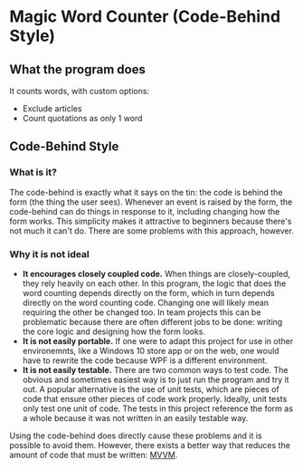 # Magic Word Counter (Code-Behind Style)

## What the program does
It counts words, with custom options:

- Exclude articles
- Count quotations as only 1 word 

## Code-Behind Style
### What is it?
The code-behind is exactly what it says on the tin: the code is behind the form (the thing the user sees).  Whenever an event is raised by the form, the code-behind can do things in response to it, including changing how the form works.  This simplicity makes it attractive to beginners because there's not much it can't do.  There are some problems with this approach, however.
### Why it is not ideal

- **It encourages closely coupled code.**  When things are closely-coupled, they rely heavily on each other.  In this program, the logic that does the word counting depends directly on the form, which in turn depends directly on the word counting code.  Changing one will likely mean requiring the other be changed too.  In team projects this can be problematic because there are often different jobs to be done: writing the core logic and designing how the form looks.
- **It is not easily portable.**  If one were to adapt this project for use in other environemnts, like a Windows 10 store app or on the web, one would have to rewrite the code because WPF is a different environment.
- **It is not easily testable.**  There are two common ways to test code.  The obvious and sometimes easiest way is to just run the program and try it out.  A popular alternative is the use of unit tests, which are pieces of code that ensure other pieces of code work properly.  Ideally, unit tests only test one unit of code.  The tests in this project reference the form as a whole because it was not written in an easily testable way.

Using the code-behind does directly cause these problems and it is possible to avoid them.  However, there exists a better way that reduces the amount of code that must be written: [MVVM](https://github.com/ecenterhub/MagicWordCounter-MVVM-Style).